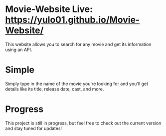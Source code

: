# Movie-Website Live: https://yulo01.github.io/Movie-Website/
This website allows you to search for any movie and get its information using an API. 

# Simple
Simply type in the name of the movie you're looking for and you'll get details like its title, release date, cast, and more. 

# Progress
This project is still in progress, but feel free to check out the current version and stay tuned for updates!
